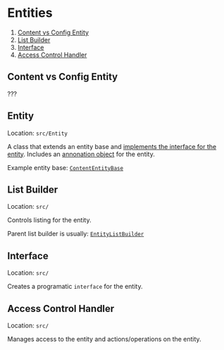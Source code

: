 # Entities

1. [Content vs Config Entity](#content-vs-config-entity)
1. [List Builder](#list-builder)
2. [Interface](#interface)
3. [Access Control Handler](#access-control-handler)

## Content vs Config Entity

???

## Entity

Location: `src/Entity`

A class that extends an entity base and [implements the interface for the entity](#interface). Includes an [annonation object](https://api.drupal.org/api/drupal/core%21core.api.php/group/annotation/8) for the entity.

Example entity base: [`ContentEntityBase`](https://github.com/drupal/drupal/blob/8.0.x/core/lib/Drupal/Core/Entity/ContentEntityBase.php)

## List Builder

Location: `src/`

Controls listing for the entity.

Parent list builder is usually: [`EntityListBuilder`](https://github.com/drupal/drupal/blob/8.0.x/core/lib/Drupal/Core/Entity/EntityListBuilder.php)

## Interface

Location: `src/`

Creates a programatic `interface` for the entity.

## Access Control Handler

Location: `src/`

Manages access to the entity and actions/operations on the entity.
